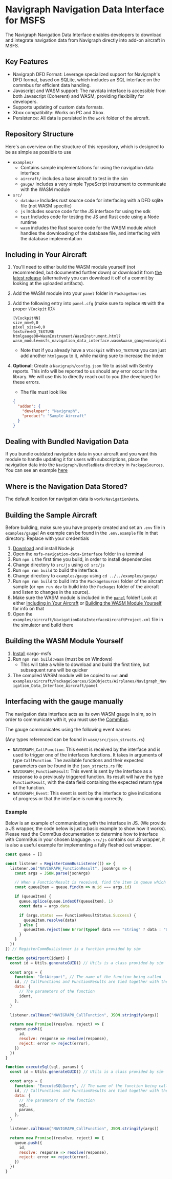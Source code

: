 # Navigraph Navigation Data Interface for MSFS

The Navigraph Navigation Data Interface enables developers to download and integrate navigation data from Navigraph directly into add-on aircraft in MSFS.

## Key Features

- Navigraph DFD Format: Leverage specialized support for Navigraph's DFD format, based on SQLite, which includes an SQL interface on the commbus for efficient data handling.
- Javascript and WASM support: The navdata interface is accessible from both Javascript (Coherent) and WASM, providing flexibility for developers.
- Supports updating of custom data formats.
- Xbox compatibility: Works on PC and Xbox.
- Persistence: All data is persisted in the `work` folder of the aircraft.

## Repository Structure

Here's an overview on the structure of this repository, which is designed to be as simple as possible to use

- `examples/`
  - Contains sample implementations for using the navigation data interface
  - `aircraft/` includes a base aircraft to test in the sim
  - `gauge/` includes a very simple TypeScript instrument to communicate with the WASM module
- `src/`
  - `database` Includes rust source code for interfacing with a DFD sqlite file (not WASM specific)
  - `js` Includes source code for the JS interface for using the sdk
  - `test` Includes code for testing the JS and Rust code using a Node runtime
  - `wasm` includes the Rust source code for the WASM module which handles the downloading of the database file, and interfacing with the database implementation

## Including in Your Aircraft

1. You'll need to either build the WASM module yourself (not recommended, but documented further down) or download it from [the latest release](https://github.com/Navigraph/msfs-navigation-data-interface/releases) (alternatively you can download it off of a commit by looking at the uploaded artifacts).
2. Add the WASM module into your `panel` folder in `PackageSources`
3. Add the following entry into `panel.cfg` (make sure to replace `NN` with the proper `VCockpit` ID):

   ```
   [VCockpitNN]
   size_mm=0,0
   pixel_size=0,0
   texture=NO_TEXTURE
   htmlgauge00=WasmInstrument/WasmInstrument.html?wasm_module=msfs_navigation_data_interface.wasm&wasm_gauge=navigation_data_interface,0,0,1,1
   ```

   - Note that if you already have a `VCockpit` with `NO_TEXTURE` you can just add another `htmlgauge` to it, while making sure to increase the index
4. **Optional**: Create a `Navigraph/config.json` file to assist with Sentry reports. This info will be reported to us should any error occur in the library. We will use this to directly reach out to you (the developer) for these errors.

    - The file must look like

    ```json
    {
      "addon": {
        "developer": "Navigraph",
        "product": "Sample Aircraft"
      }
    }
    ```

## Dealing with Bundled Navigation Data

If you bundle outdated navigation data in your aircraft and you want this module to handle updating it for users with subscriptions, place the navigation data into the `Navigraph/BundledData` directory in `PackageSources`. You can see an example [here](examples/aircraft/PackageSources/Navigraph/BundledData/)

## Where is the Navigation Data Stored?

The default location for navigation data is `work/NavigationData`.

## Building the Sample Aircraft

Before building, make sure you have properly created and set an `.env` file in `examples/gauge`! An example can be found in the `.env.example` file in that directory. Replace with your credentials

1. [Download](https://nodejs.org/en/download) and install Node.js
2. Open the `msfs-navigation-data-interface` folder in a terminal
3. Run `npm i` the first time you build, in order to install dependencies
4. Change directory to `src/js` using `cd src/js`
5. Run `npm run build` to build the interface.
6. Change directory to `examples/gauge` using `cd ../../examples/gauge/`
7. Run `npm run build` to build into the `PackageSources` folder of the aircraft sample (or `npm run dev` to build into the `Packages` folder of the aircraft and listen to changes in the source).
8. Make sure the WASM module is included in the [`panel`](examples/aircraft/PackageSources/SimObjects/Airplanes/Navigraph_Navigation_Data_Interface_Aircraft/panel) folder! Look at either [Including in Your Aircraft](#including-in-your-aircraft) or [Building the WASM Module Yourself](#building-the-wasm-module-yourself) for info on that
9. Open the `examples/aircraft/NavigationDataInterfaceAircraftProject.xml` file in the simulator and build there

## Building the WASM Module Yourself

1. [Install](https://github.com/navigraph/cargo-msfs) cargo-msfs
2. Run `npm run build:wasm` (must be on Windows)
   - This will take a while to download and build the first time, but subsequent runs will be quicker
3. The compiled WASM module will be copied to `out` **and** `examples/aircraft/PackageSources/SimObjects/Airplanes/Navigraph_Navigation_Data_Interface_Aircraft/panel`

## Interfacing with the gauge manually

The navigation data interface acts as its own WASM gauge in sim, so in order to communicate with it, you must use the [CommBus](https://docs.flightsimulator.com/html/Programming_Tools/WASM/Communication_API/Communication_API.htm).

The gauge communicates using the following event names:

(Any types referenced can be found in `wasm/src/json_structs.rs`)

- `NAVIGRAPH_CallFunction`: This event is received by the interface and is used to trigger one of the interfaces functions. It takes in arguments of type `CallFunction`. The available functions and their expected parameters can be found in the `json_structs.rs` file
- `NAVIGRAPH_FunctionResult`: This event is sent by the interface as a response to a previously triggered function. Its result will have the type `FunctionResult`, with the data field containing the expected return type of the function.
- `NAVIGRAPH_Event`: This event is sent by the interface to give indications of progress or that the interface is running correctly.

### Example

Below is an example of communicating with the interface in JS. (We provide a JS wrapper, the code below is just a basic example to show how it works). Please read the CommBus documentation to determine how to interface with CommBus in your chosen language. `src/js` contains our JS wrapper, it is also a useful example for implementing a fully fleshed out wrapper.

```js
const queue = []

const listener = RegisterCommBusListener(() => {
  listener.on("NAVIGRAPH_FunctionResult", jsonArgs => {
    const args = JSON.parse(jsonArgs)

    // When a FunctionResult is received, find the item in queue which matches the id, and resolve or reject it
    const queueItem = queue.find(m => m.id === args.id)

    if (queueItem) {
      queue.splice(queue.indexOf(queueItem), 1)
      const data = args.data

      if (args.status === FunctionResultStatus.Success) {
        queueItem.resolve(data)
      } else {
        queueItem.reject(new Error(typeof data === "string" ? data : "Unknown error"))
      }
    }
  })
}) // RegisterCommBusListener is a function provided by sim

function getAirport(ident) {
  const id = Utils.generateGUID() // Utils is a class provided by sim

  const args = {
    function: "GetAirport", // The name of the function being called
    id, // CallFunctions and FunctionResults are tied together with the id field
    data: {
      // The parameters of the function
      ident,
    },
  }

  listener.callWasm("NAVIGRAPH_CallFunction", JSON.stringify(args))

  return new Promise((resolve, reject) => {
    queue.push({
      id,
      resolve: response => resolve(response),
      reject: error => reject(error),
    })
  })
}

function executeSql(sql, params) {
  const id = Utils.generateGUID() // Utils is a class provided by sim

  const args = {
    function: "ExecuteSQLQuery", // The name of the function being called
    id, // CallFunctions and FunctionResults are tied together with the id field
    data: {
      // The parameters of the function
      sql,
      params,
    },
  }

  listener.callWasm("NAVIGRAPH_CallFunction", JSON.stringify(args))

  return new Promise((resolve, reject) => {
    queue.push({
      id,
      resolve: response => resolve(response),
      reject: error => reject(error),
    })
  })
}
```
